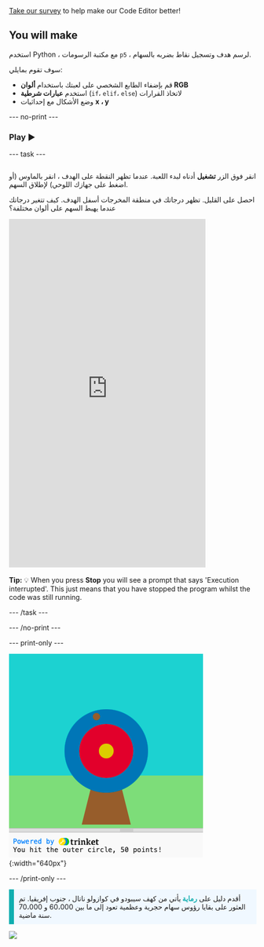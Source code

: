<div class="c-survey-banner" style="width:100%">
  <a class="c-survey-banner__link" href="https://form.raspberrypi.org/f/code-editor-feedback" target="_blank">Take our survey</a> to help make our Code Editor better!
</div>

## You will make

استخدم Python ، مع مكتبة الرسومات `p5` ، لرسم هدف وتسجيل نقاط بضربه بالسهام.

سوف تقوم بمايلي:
 + قم بإضفاء الطابع الشخصي على لعبتك باستخدام **ألوان RGB**
 + استخدم **عبارات شرطية** (`if`، `elif`، `else`) لاتخاذ القرارات
 + وضع الأشكال مع إحداثيات **x ، y**

--- no-print ---

### Play ▶️

--- task ---

<div style="display: flex; flex-wrap: wrap">
<div style="flex-basis: 175px; flex-grow: 1">  

انقر فوق الزر **تشغيل** أدناه لبدء اللعبة. عندما تظهر النقطة على الهدف ، انقر بالماوس (أو اضغط على جهازك اللوحي) لإطلاق السهم. 

احصل على القليل. تظهر درجاتك في منطقة المخرجات أسفل الهدف. كيف تتغير درجاتك عندما يهبط السهم على ألوان مختلفة؟ 
  <iframe src="https://editor.raspberrypi.org/en/embed/viewer/target-practice-solution" width="400" height="710" frameborder="0" marginwidth="0" marginheight="0" allowfullscreen>
  </iframe>
</div>
</div>

**Tip:** 💡 When you press **Stop** you will see a prompt that says 'Execution interrupted'. This just means that you have stopped the program whilst the code was still running.

--- /task ---

--- /no-print ---

--- print-only ---

![An archery target with a hit point on the outer circle. The text 'You hit the outer circle, 50 points!' is displayed underneath](images/blue-points.png){:width="640px"}

--- /print-only ---

<p style="border-left: solid; border-width:10px; border-color: #0faeb0; background-color: aliceblue; padding: 10px;">
أقدم دليل على <span style="color: #0faeb0; font-weight: bold;"> رماية </span> يأتي من كهف سيبودو في كوازولو ناتال ، جنوب إفريقيا. تم العثور على بقايا رؤوس سهام حجرية وعظمية تعود إلى ما بين 60،000 و 70،000 سنة ماضية. 
</p>

![](http://code.org/api/hour/begin_coderdojo_target.png)
